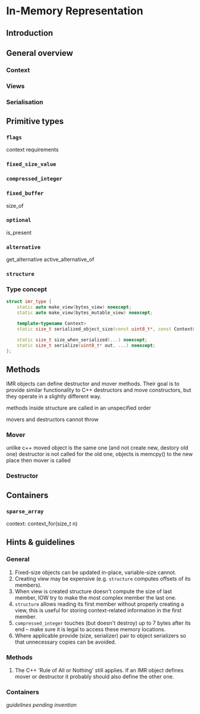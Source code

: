 # In-Memory Representation

## Introduction

## General overview

### Context

### Views

### Serialisation

## Primitive types

### `flags`
context requirements

### `fixed_size_value`

### `compressed_integer`

### `fixed_buffer`
size_of<Tag>

### `optional`
is_present<Tag>

### `alternative`
get_alternative<Tag> 
active_alternative_of<Tag>

### `structure`

### Type concept

```c++
struct imr_type {
    static auto make_view(bytes_view) noexcept;
    static auto make_view(bytes_mutable_view) noexcept;

    template<typename Context>
    static size_t serialized_object_size(const uint8_t*, const Context&) noexcept;

    static size_t size_when_serialized(...) noexcept;
    static size_t serialize(uint8_t* out, ...) noexcept;
};
```

## Methods
IMR objects can define destructor and mover methods. Their goal is to provide
similar functionality to C++ destructors and move constructors, but they operate
in a slightly different way.

methods inside structure are called in an unspecified order

movers and destructors cannot throw

### Mover
unlike c++ moved object is the same one (and not create new, destory old one)
destructor is not called for the old one, objects is memcpy() to the new
place then mover is called

### Destructor


## Containers

### `sparse_array`
context: context_for(size_t n)

## Hints & guidelines

### General
1. Fixed-size objects can be updated in-place, variable-size cannot.
2. Creating view may be expensive (e.g. `structure` computes offsets of its
   members).
3. When view is created structure doesn't compute the size of last member, IOW
   try to make the most complex member the last one.
4. `structure` allows reading its first member without properly creating a view,
   this is useful for storing context-related information in the first member.
5. `compressed_integer` touches (but doesn't destroy) up to 7 bytes after its
   end – make sure it is legal to access these memory locations.
6. Where applicable provide (size, serializer) pair to object serializers so
   that unnecessary copies can be avoided.

### Methods
1. The C++ 'Rule of All or Nothing' still applies. If an IMR object defines mover
   or destructor it probably should also define the other one.
   
### Containers
*guidelines pending invention*
